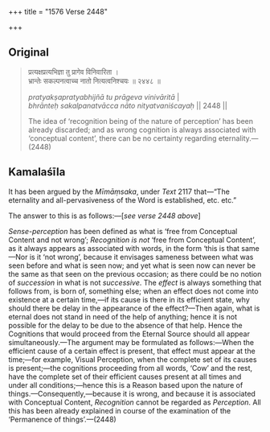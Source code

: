+++
title = "1576 Verse 2448"

+++
## Original 
>
> प्रत्यक्षप्रत्यभिज्ञा तु प्रागेव विनिवारिता ।  
> भ्रान्तेः सकल्पनत्वाच्च नातो नित्यत्वनिश्चयः ॥ २४४८ ॥ 
>
> *pratyakṣapratyabhijñā tu prāgeva vinivāritā* \|  
> *bhrānteḥ sakalpanatvācca nāto nityatvaniścayaḥ* \|\| 2448 \|\| 
>
> The idea of ‘recognition being of the nature of perception’ has been already discarded; and as wrong cognition is always associated with ‘conceptual content’, there can be no certainty regarding eternality.—(2448)



## Kamalaśīla

It has been argued by the *Mīmāṃsaka*, under *Text* 2117 that—“The eternality and all-pervasiveness of the Word is established, etc. etc.”

The answer to this is as follows:—[*see verse 2448 above*]

*Sense-perception* has been defined as what is ‘free from Conceptual Content and not wrong’; *Recognition is not* ‘free from Conceptual Content’, as it always appears as associated with words, in the form ‘this is that same—Nor is it ‘not wrong’, because it envisages sameness between what was seen before and what is seen now; and yet what is seen now can never be the same as that seen on the previous occasion; as there could be no notion of *succession* in what is not *successive*. The *effect* is always something that follows from, is born of, something else; when an effect does not come into existence at a certain time,—if its cause is there in its efficient state, why should there be delay in the appearance of the effect?—Then again, what is eternal does not stand in need of the help of anything; hence it is not possible for the delay to be due to the absence of that help. Hence the Cognitions that would proceed from the Eternal Source should all appear simultaneously.—The argument may be formulated as follows:—When the efficient cause of a certain effect is present, that effect must appear at the time;—for example, Visual Perception, when the complete set of its causes is present;—the cognitions proceeding from all words, ‘Cow’ and the rest, have the complete set of their efficient causes present at all times and under all conditions;—hence this is a Reason based upon the nature of things.—Consequently,—because it is wrong, and because it is associated with Conceptual Content, *Recognition* cannot be regarded as *Perception*. All this has been already explained in course of the examination of the ‘Permanence of things’.—(2448)


